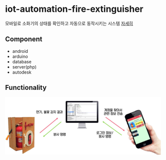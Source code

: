 # iot-automation-fire-extinguisher
모바일로 소화기의 상태를 확인하고 자동으로 동작시키는 시스템 [자세히](./introduction)

## Component
- android
- arduino
- database
- server(php)
- autodesk

## Functionality
![](./image/기능.jpg)
